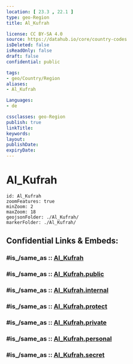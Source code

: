 ```yaml
---
location: [ 23.3 , 22.1 ] 
type: geo-Region
title: Al_Kufrah

license: CC BY-SA 4.0
source: https://datahub.io/core/country-codes
isDeleted: false
isReadOnly: false
draft: false
confidential: public

tags:
- geo/Country/Region
aliases:
- Al_Kufrah

Languages:
- de

cssclasses: geo-Region
publish: true
linkTitle: 
keywords: 
layout: 
publishDate: 
expiryDate: 
---
```


# Al_Kufrah

```leaflet
id: Al_Kufrah
zoomFeatures: true 
minZoom: 2 
maxZoom: 18
geojsonFolder: ./Al_Kufrah/
markerFolder: ./Al_Kufrah/
```


## Confidential Links & Embeds: 

### #is_/same_as :: [Al_Kufrah](/_Standards/Earth/Continent/Africa/Africa~North/Libya/Districs~Libya/Al_Kufrah.md) 

### #is_/same_as :: [Al_Kufrah.public](/_public/Earth/Continent/Africa/Africa~North/Libya/Districs~Libya/Al_Kufrah.public.md) 

### #is_/same_as :: [Al_Kufrah.internal](/_internal/Earth/Continent/Africa/Africa~North/Libya/Districs~Libya/Al_Kufrah.internal.md) 

### #is_/same_as :: [Al_Kufrah.protect](/_protect/Earth/Continent/Africa/Africa~North/Libya/Districs~Libya/Al_Kufrah.protect.md) 

### #is_/same_as :: [Al_Kufrah.private](/_private/Earth/Continent/Africa/Africa~North/Libya/Districs~Libya/Al_Kufrah.private.md) 

### #is_/same_as :: [Al_Kufrah.personal](/_personal/Earth/Continent/Africa/Africa~North/Libya/Districs~Libya/Al_Kufrah.personal.md) 

### #is_/same_as :: [Al_Kufrah.secret](/_secret/Earth/Continent/Africa/Africa~North/Libya/Districs~Libya/Al_Kufrah.secret.md)

